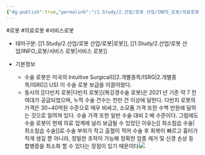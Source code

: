 ```yaml
---
{"dg-publish":true,"permalink":"/1.Study/2.산업/로봇 산업/INFO_로봇/의료로봇/","created":"2024-11-20T21:02:28.022+09:00","updated":"2025-06-25T11:16:05.086+09:00"}
---
```


#로봇 #의료로봇 #서비스로봇



- 테마구분: [[1.Study/2.산업/로봇 산업/로봇\|로봇]], [[1.Study/2.산업/로봇 산업/INFO_로봇/서비스 로봇\|서비스 로봇]]



- 기본정보
	- 수술 로봇은 미국의 Intuitive Surgical([[2.개별종목/ISRG\|2.개별종목/ISRG]] US) 이 수술 로봇 보급을 이끌어왔다. 
	- 동사의 [[다빈치 로봇\|다빈치 로봇]](복강경수술 로봇)은 2021 년 기준 약 7 천여대가 공급되었으며, 누적 수술 건수는 천만 건 이상에 달한다. 다빈치 로봇의 가격은 30~40억원 수준으로 매우 비싸고, 소모품 가격 또한 수백 만원에 달하는 것으로 알려져 있다. 수술 가격 또한 일반 수술 대비 2 배 수준이다. 그럼에도 수술 로봇이 현재 의료 업계에 널리 보급될 수 있었던 이유는[[ 최소침습 수술\| 최소침습 수술]]로 수술 부위가 작고 출혈이 적어 수술 후 회복이 빠르고 흉터가 적게 생길 뿐 아니라, 정밀한 조작이 가능해 정확한 암종 제거 및 신경 손상 등 합병증을 최소화 할 수 있다는 장점이 있기 때문이다![](https://i.imgur.com/ZIoSWqd.png)

